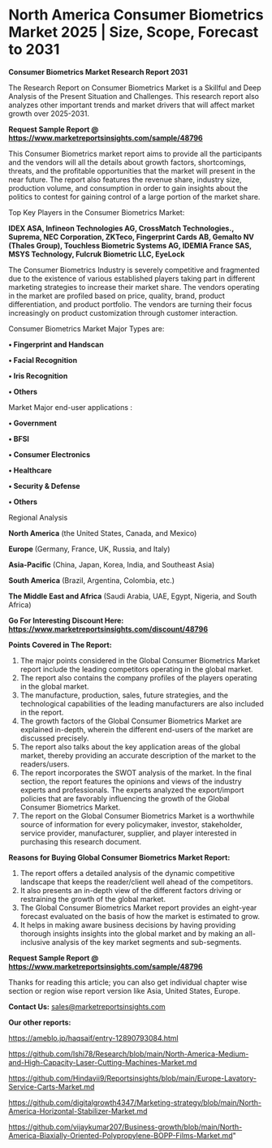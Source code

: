 # North America Consumer Biometrics Market 2025 | Size, Scope, Forecast to 2031

<strong>Consumer Biometrics Market Research Report 2031</strong>

The Research Report on Consumer Biometrics Market is a Skillful and Deep Analysis of the Present Situation and Challenges. This research report also analyzes other important trends and market drivers that will affect market growth over 2025-2031.

<strong>Request Sample Report @ <a href=https://www.marketreportsinsights.com/sample/48796>https://www.marketreportsinsights.com/sample/48796</a></strong>

This Consumer Biometrics market report aims to provide all the participants and the vendors will all the details about growth factors, shortcomings, threats, and the profitable opportunities that the market will present in the near future. The report also features the revenue share, industry size, production volume, and consumption in order to gain insights about the politics to contest for gaining control of a large portion of the market share.

Top Key Players in the Consumer Biometrics Market:

<strong>IDEX ASA, Infineon Technologies AG, CrossMatch Technologies., Suprema, NEC Corporation, ZKTeco, Fingerprint Cards AB, Gemalto NV (Thales Group), Touchless Biometric Systems AG, IDEMIA France SAS, MSYS Technology, Fulcruk Biometric LLC, EyeLock</strong>

The Consumer Biometrics Industry is severely competitive and fragmented due to the existence of various established players taking part in different marketing strategies to increase their market share. The vendors operating in the market are profiled based on price, quality, brand, product differentiation, and product portfolio. The vendors are turning their focus increasingly on product customization through customer interaction.

Consumer Biometrics Market Major Types are:

<strong>•  Fingerprint and Handscan

•  Facial Recognition

•  Iris Recognition

•  Others</strong>

Market Major end-user applications :

<strong>•  Government

•  BFSI

•  Consumer Electronics

•  Healthcare

•  Security & Defense

•  Others</strong>

Regional Analysis

</u><strong><b>North America</b></strong> (the United States, Canada, and Mexico)

<strong><b>Europe </b></strong>(Germany, France, UK, Russia, and Italy)

<strong><b>Asia-Pacific</b></strong> (China, Japan, Korea, India, and Southeast Asia)

<strong><b>South America</b></strong> (Brazil, Argentina, Colombia, etc.)

<strong><b>The Middle East and Africa</b></strong> (Saudi Arabia, UAE, Egypt, Nigeria, and South Africa)

<strong>Go For Interesting Discount Here: <a href=https://www.marketreportsinsights.com/discount/48796>https://www.marketreportsinsights.com/discount/48796</a></strong>

<strong>Points Covered in The Report:</strong>
<ol>
  <li>The major points considered in the Global Consumer Biometrics Market report include the leading competitors operating in the global market.</li>
  <li>The report also contains the company profiles of the players operating in the global market.</li>
  <li>The manufacture, production, sales, future strategies, and the technological capabilities of the leading manufacturers are also included in the report.</li>
  <li>The growth factors of the Global Consumer Biometrics Market are explained in-depth, wherein the different end-users of the market are discussed precisely.</li>
  <li>The report also talks about the key application areas of the global market, thereby providing an accurate description of the market to the readers/users.</li>
  <li>The report incorporates the SWOT analysis of the market. In the final section, the report features the opinions and views of the industry experts and professionals. The experts analyzed the export/import policies that are favorably influencing the growth of the Global Consumer Biometrics Market.</li>
  <li>The report on the Global Consumer Biometrics Market is a worthwhile source of information for every policymaker, investor, stakeholder, service provider, manufacturer, supplier, and player interested in purchasing this research document.</li>
</ol>
<strong>Reasons for Buying Global Consumer Biometrics Market Report:</strong>

<ol>
  <li>The report offers a detailed analysis of the dynamic competitive landscape that keeps the reader/client well ahead of the competitors.</li>
  <li>It also presents an in-depth view of the different factors driving or restraining the growth of the global market.</li>
  <li>The Global Consumer Biometrics Market report provides an eight-year forecast evaluated on the basis of how the market is estimated to grow.</li>
  <li>It helps in making aware business decisions by having providing thorough insights insights into the global market and by making an all-inclusive analysis of the key market segments and sub-segments.</li>
</ol>
<strong>Request Sample Report @ <a href=https://www.marketreportsinsights.com/sample/48796>https://www.marketreportsinsights.com/sample/48796</a></strong>


Thanks for reading this article; you can also get individual chapter wise section or region wise report version like Asia, United States, Europe.

<strong>Contact Us:</strong>
sales@marketreportsinsights.com

<strong>Our other reports:</strong>

<a href=https://ameblo.jp/haqsaif/entry-12890793084.html>https://ameblo.jp/haqsaif/entry-12890793084.html</a>

<a href=https://github.com/Ishi78/Research/blob/main/North-America-Medium-and-High-Capacity-Laser-Cutting-Machines-Market.md>https://github.com/Ishi78/Research/blob/main/North-America-Medium-and-High-Capacity-Laser-Cutting-Machines-Market.md</a>

<a href=https://github.com/Hindavii9/Reportsinsights/blob/main/Europe-Lavatory-Service-Carts-Market.md>https://github.com/Hindavii9/Reportsinsights/blob/main/Europe-Lavatory-Service-Carts-Market.md</a>

<a href=https://github.com/digitalgrowth4347/Marketing-strategy/blob/main/North-America-Horizontal-Stabilizer-Market.md>https://github.com/digitalgrowth4347/Marketing-strategy/blob/main/North-America-Horizontal-Stabilizer-Market.md</a>

<a href=https://github.com/vijaykumar207/Business-growth/blob/main/North-America-Biaxially-Oriented-Polypropylene-BOPP-Films-Market.md>https://github.com/vijaykumar207/Business-growth/blob/main/North-America-Biaxially-Oriented-Polypropylene-BOPP-Films-Market.md</a>"
